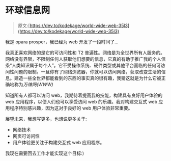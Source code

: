 # 环球信息网

> 原文:[https://dev.to/kodekage/world-wide-web-35l3](https://dev.to/kodekage/world-wide-web-35l3)

我是 opara prosper，我已经为 web 开发了一段时间了…

我真正喜欢网络的是它的可访问性和 T2 普遍性。网络是为全世界所有人服务的。网络没有界限，不限制任何人获取他们想要的信息，它真的有助于推广我的个人信条“人类知识属于每个人”。它不受操作系统、硬件类型或其他平台面临的任何可访问性问题的限制。一旦你有了网络浏览器，你就可以访问网络，获取改变生活的信息。建造一些全世界都能看到的东西的事实真的很有趣，我猜这就是为什么它被正确地称为*万维网(WWW)*

知道所有人都可以访问 web，我期待着提高我的技能，构建具有良好用户体验的 web 应用程序，以便人们也可以享受访问 web 的乐趣。我对构建交互式 web 应用程序特别感兴趣，因为这对于良好的 web 用户体验非常重要。

展望未来，我想写更多，也想说更多关于:

*   网络技术
*   网页可访问性
*   用户体验更关注于构建交互式 web 应用程序。

我现在需要回去工作才能实现这个目标:)